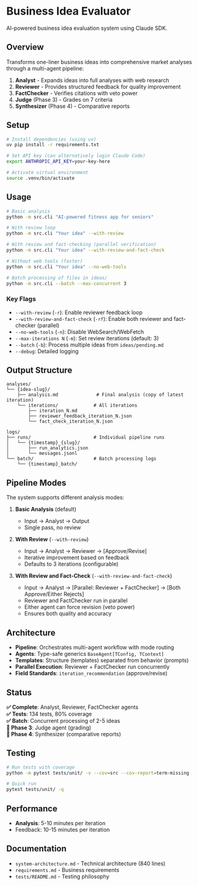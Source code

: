 # Business Idea Evaluator

AI-powered business idea evaluation system using Claude SDK.

## Overview

Transforms one-liner business ideas into comprehensive market analyses through a multi-agent pipeline:

1. **Analyst** - Expands ideas into full analyses with web research
2. **Reviewer** - Provides structured feedback for quality improvement  
3. **FactChecker** - Verifies citations with veto power
4. **Judge** (Phase 3) - Grades on 7 criteria
5. **Synthesizer** (Phase 4) - Comparative reports

## Setup

```bash
# Install dependencies (using uv)
uv pip install -r requirements.txt

# Set API key (can alternatively login Claude Code)
export ANTHROPIC_API_KEY=your-key-here

# Activate virtual environment
source .venv/bin/activate
```

## Usage

```bash
# Basic analysis
python -m src.cli "AI-powered fitness app for seniors"

# With review loop
python -m src.cli "Your idea" --with-review

# With review and fact-checking (parallel verification)
python -m src.cli "Your idea" --with-review-and-fact-check

# Without web tools (faster)
python -m src.cli "Your idea" --no-web-tools

# Batch processing of files in ideas/
python -m src.cli --batch --max-concurrent 3
```

### Key Flags

- `--with-review` (`-r`): Enable reviewer feedback loop
- `--with-review-and-fact-check` (`-rf`): Enable both reviewer and fact-checker (parallel)
- `--no-web-tools` (`-n`): Disable WebSearch/WebFetch
- `--max-iterations N` (`-m`): Set review iterations (default: 3)
- `--batch` (`-b`): Process multiple ideas from `ideas/pending.md`
- `--debug`: Detailed logging

## Output Structure

```text
analyses/
└── {idea-slug}/
    ├── analysis.md              # Final analysis (copy of latest iteration)
    └── iterations/             # All iterations
        ├── iteration_N.md
        ├── reviewer_feedback_iteration_N.json
        └── fact_check_iteration_N.json

logs/
├── runs/                       # Individual pipeline runs
│   └── {timestamp}_{slug}/
│       ├── run_analytics.json
│       └── messages.jsonl
└── batch/                      # Batch processing logs
    └── {timestamp}_batch/
```

## Pipeline Modes

The system supports different analysis modes:

1. **Basic Analysis** (default)
   - Input → Analyst → Output
   - Single pass, no review

2. **With Review** (`--with-review`)
   - Input → Analyst → Reviewer → [Approve/Revise]
   - Iterative improvement based on feedback
   - Defaults to 3 iterations (configurable)

3. **With Review and Fact-Check** (`--with-review-and-fact-check`)
   - Input → Analyst → [Parallel: Reviewer + FactChecker] → [Both Approve/Either Rejects]
   - Reviewer and FactChecker run in parallel
   - Either agent can force revision (veto power)
   - Ensures both quality and accuracy

## Architecture

- **Pipeline**: Orchestrates multi-agent workflow with mode routing
- **Agents**: Type-safe generics `BaseAgent[TConfig, TContext]`
- **Templates**: Structure (templates) separated from behavior (prompts)
- **Parallel Execution**: Reviewer + FactChecker run concurrently
- **Field Standards**: `iteration_recommendation` (approve/revise)

## Status

**✅ Complete**: Analyst, Reviewer, FactChecker agents  
**✅ Tests**: 134 tests, 80% coverage  
**✅ Batch**: Concurrent processing of 2-5 ideas  
**🚧 Phase 3**: Judge agent (grading)  
**📅 Phase 4**: Synthesizer (comparative reports)

## Testing

```bash
# Run tests with coverage
python -m pytest tests/unit/ -v --cov=src --cov-report=term-missing

# Quick run
pytest tests/unit/ -q
```

## Performance

- **Analysis**: 5-10 minutes per iteration
- Feedback: 10-15 minutes per iteration

## Documentation

- `system-architecture.md` - Technical architecture (840 lines)
- `requirements.md` - Business requirements
- `tests/README.md` - Testing philosophy
